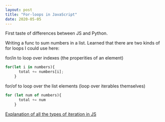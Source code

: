```yaml
---
layout: post
title: "For-loops in JavaScript"
date: 2020-05-05        
---
```


First taste of differences between JS and Python. 

Writing a func to sum numbers in a list. Learned that there are two kinds of for loops I could use here: 

for/in to loop over indexes (the properities of an element)
```javascript
for(let i in numbers){
      total += numbers[i];
    }
```
for/of to loop over the list elements (loop over iterables themselves) 
```javascript
for (let num of numbers){
      total += num
    }
```
[Explanation of all the types of iteration in JS](https://developer.mozilla.org/en-US/docs/Web/JavaScript/Guide/Loops_and_iteration#for...in_statement)

